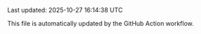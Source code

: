 Last updated: 2025-10-27 16:14:38 UTC

This file is automatically updated by the GitHub Action workflow.
